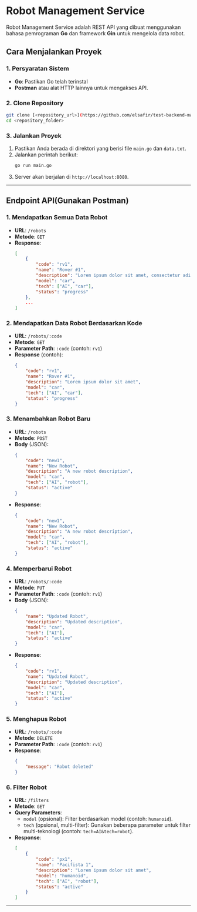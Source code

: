 # **Robot Management Service**

Robot Management Service adalah REST API yang dibuat menggunakan bahasa pemrograman **Go** dan framework **Gin** untuk mengelola data robot. 

## **Cara Menjalankan Proyek**

### **1. Persyaratan Sistem**
- **Go**: Pastikan Go telah terinstal 
- **Postman** atau alat HTTP lainnya untuk mengakses API.

### **2. Clone Repository**
```bash
git clone [<repository_url>](https://github.com/elsafir/test-backend-maxchat.git)
cd <repository_folder>
```
### **3. Jalankan Proyek**
1. Pastikan Anda berada di direktori yang berisi file `main.go` dan `data.txt`.
2. Jalankan perintah berikut:
   ```bash
   go run main.go
   ```
3. Server akan berjalan di `http://localhost:8080`.

---

## **Endpoint API**(Gunakan Postman)

### **1. Mendapatkan Semua Data Robot**
- **URL**: `/robots`
- **Metode**: `GET`
- **Response**:
  ```json
  [
      {
          "code": "rv1",
          "name": "Rover #1",
          "description": "Lorem ipsum dolor sit amet, consectetur adipiscing elit",
          "model": "car",
          "tech": ["AI", "car"],
          "status": "progress"
      },
      ...
  ]
  ```

### **2. Mendapatkan Data Robot Berdasarkan Kode**
- **URL**: `/robots/:code`
- **Metode**: `GET`
- **Parameter Path**: `:code` (contoh: `rv1`)
- **Response** (contoh):
  ```json
  {
      "code": "rv1",
      "name": "Rover #1",
      "description": "Lorem ipsum dolor sit amet",
      "model": "car",
      "tech": ["AI", "car"],
      "status": "progress"
  }
  ```

### **3. Menambahkan Robot Baru**
- **URL**: `/robots`
- **Metode**: `POST`
- **Body** (JSON):
  ```json
  {
      "code": "new1",
      "name": "New Robot",
      "description": "A new robot description",
      "model": "car",
      "tech": ["AI", "robot"],
      "status": "active"
  }
  ```
- **Response**:
  ```json
  {
      "code": "new1",
      "name": "New Robot",
      "description": "A new robot description",
      "model": "car",
      "tech": ["AI", "robot"],
      "status": "active"
  }
  ```

### **4. Memperbarui Robot**
- **URL**: `/robots/:code`
- **Metode**: `PUT`
- **Parameter Path**: `:code` (contoh: `rv1`)
- **Body** (JSON):
  ```json
  {
      "name": "Updated Robot",
      "description": "Updated description",
      "model": "car",
      "tech": ["AI"],
      "status": "active"
  }
  ```
- **Response**:
  ```json
  {
      "code": "rv1",
      "name": "Updated Robot",
      "description": "Updated description",
      "model": "car",
      "tech": ["AI"],
      "status": "active"
  }
  ```

### **5. Menghapus Robot**
- **URL**: `/robots/:code`
- **Metode**: `DELETE`
- **Parameter Path**: `:code` (contoh: `rv1`)
- **Response**:
  ```json
  {
      "message": "Robot deleted"
  }
  ```

### **6. Filter Robot**
- **URL**: `/filters`
- **Metode**: `GET`
- **Query Parameters**:
  - `model` (opsional): Filter berdasarkan model (contoh: `humanoid`).
  - `tech` (opsional, multi-filter): Gunakan beberapa parameter untuk filter multi-teknologi (contoh: `tech=AI&tech=robot`).
- **Response**:
  ```json
  [
      {
          "code": "px1",
          "name": "Pacifista 1",
          "description": "Lorem ipsum dolor sit amet",
          "model": "humanoid",
          "tech": ["AI", "robot"],
          "status": "active"
      }
  ]
  ```

---
